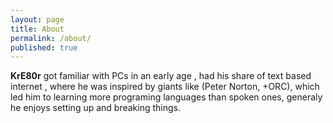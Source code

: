 ```yaml
---
layout: page
title: About
permalink: /about/
published: true
---
```


**KrE80r** got familiar with PCs in an early age , had his share of text based internet , where he was inspired by giants like (Peter Norton, +ORC), which led him to learning more programing languages than spoken ones, generaly he enjoys setting up and breaking things.
